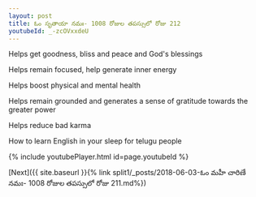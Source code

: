 ```yaml
---
layout: post
title: ఓం సృతాయా నమః- 1008 రోజుల తపస్సులో రోజు 212
youtubeId: _-zcOVxxdeU
---
```

 
 
Helps get goodness, bliss and peace and God's blessings
 
Helps remain focused, help generate inner energy 
 
Helps boost physical and mental health 
 
Helps remain grounded and generates a sense of gratitude towards the greater power 
 
Helps reduce bad karma
 
How to learn English in your sleep for telugu people
 
 
 
 


{% include youtubePlayer.html id=page.youtubeId %}
 
[Next]({{ site.baseurl }}{% link split1/_posts/2018-06-03-ఓం మహీ చారిణే నమః- 1008 రోజుల తపస్సులో రోజు 211.md%})
 
